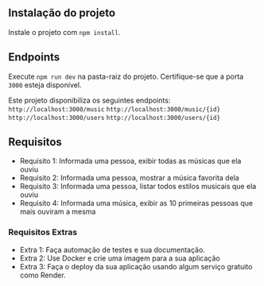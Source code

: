## Instalação do projeto

Instale o projeto com `npm install`.

## Endpoints

Execute `npm run dev` na pasta-raiz do projeto. Certifique-se que a porta `3000` esteja disponível.

Este projeto disponibiliza os seguintes endpoints:
`http://localhost:3000/music`
`http://localhost:3000/music/{id}`
`http://localhost:3000/users`
`http://localhost:3000/users/{id}`

## Requisitos

* Requisito 1: Informada uma pessoa, exibir todas as músicas que ela ouviu
* Requisito 2: Informada uma pessoa, mostrar a música favorita dela
* Requisito 3: Informada uma pessoa, listar todos estilos musicais que ela ouviu
* Requisito 4: Informada uma música, exibir as 10 primeiras pessoas que mais ouviram a mesma

### Requisitos Extras

* Extra 1: Faça automação de testes e sua documentação.
* Extra 2: Use Docker e crie uma imagem para a sua aplicação
* Extra 3: Faça o deploy da sua aplicação usando algum serviço gratuito como Render.